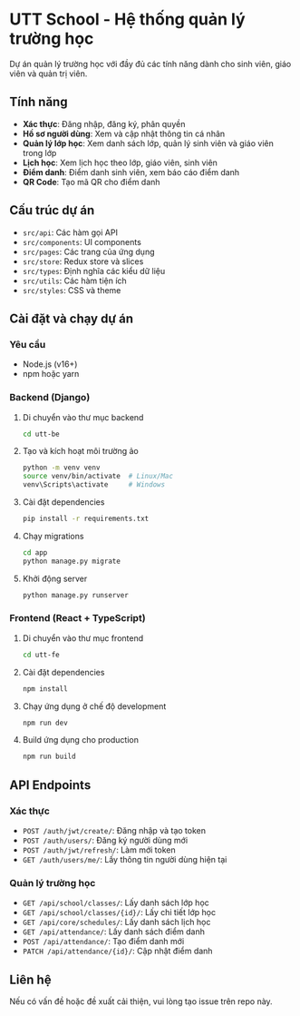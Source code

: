 # UTT School - Hệ thống quản lý trường học

Dự án quản lý trường học với đầy đủ các tính năng dành cho sinh viên, giáo viên và quản trị viên.

## Tính năng

- **Xác thực**: Đăng nhập, đăng ký, phân quyền
- **Hồ sơ người dùng**: Xem và cập nhật thông tin cá nhân
- **Quản lý lớp học**: Xem danh sách lớp, quản lý sinh viên và giáo viên trong lớp
- **Lịch học**: Xem lịch học theo lớp, giáo viên, sinh viên
- **Điểm danh**: Điểm danh sinh viên, xem báo cáo điểm danh
- **QR Code**: Tạo mã QR cho điểm danh

## Cấu trúc dự án

- `src/api`: Các hàm gọi API
- `src/components`: UI components
- `src/pages`: Các trang của ứng dụng
- `src/store`: Redux store và slices
- `src/types`: Định nghĩa các kiểu dữ liệu
- `src/utils`: Các hàm tiện ích
- `src/styles`: CSS và theme

## Cài đặt và chạy dự án

### Yêu cầu

- Node.js (v16+)
- npm hoặc yarn

### Backend (Django)

1. Di chuyển vào thư mục backend
   ```bash
   cd utt-be
   ```

2. Tạo và kích hoạt môi trường ảo
   ```bash
   python -m venv venv
   source venv/bin/activate  # Linux/Mac
   venv\Scripts\activate     # Windows
   ```

3. Cài đặt dependencies
   ```bash
   pip install -r requirements.txt
   ```

4. Chạy migrations
   ```bash
   cd app
   python manage.py migrate
   ```

5. Khởi động server
   ```bash
   python manage.py runserver
   ```

### Frontend (React + TypeScript)

1. Di chuyển vào thư mục frontend
   ```bash
   cd utt-fe
   ```

2. Cài đặt dependencies
   ```bash
   npm install
   ```

3. Chạy ứng dụng ở chế độ development
   ```bash
   npm run dev
   ```

4. Build ứng dụng cho production
   ```bash
   npm run build
   ```

## API Endpoints

### Xác thực

- `POST /auth/jwt/create/`: Đăng nhập và tạo token
- `POST /auth/users/`: Đăng ký người dùng mới
- `POST /auth/jwt/refresh/`: Làm mới token
- `GET /auth/users/me/`: Lấy thông tin người dùng hiện tại

### Quản lý trường học

- `GET /api/school/classes/`: Lấy danh sách lớp học
- `GET /api/school/classes/{id}/`: Lấy chi tiết lớp học
- `GET /api/core/schedules/`: Lấy danh sách lịch học
- `GET /api/attendance/`: Lấy danh sách điểm danh
- `POST /api/attendance/`: Tạo điểm danh mới
- `PATCH /api/attendance/{id}/`: Cập nhật điểm danh

## Liên hệ

Nếu có vấn đề hoặc đề xuất cải thiện, vui lòng tạo issue trên repo này. 